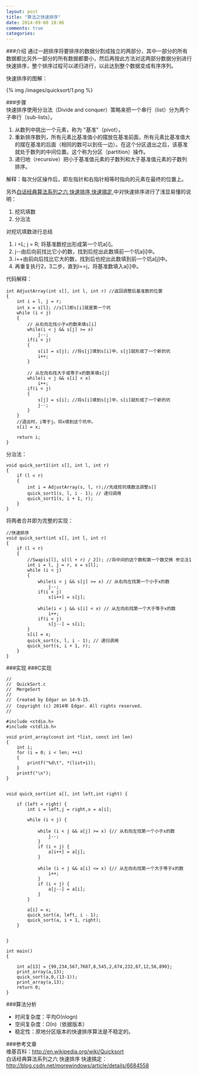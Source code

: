 ```yaml
---
layout: post
title: "算法之快速排序"
date: 2014-09-08 18:06
comments: true
categories: 
---  
```

###介绍
通过一趟排序将要排序的数据分割成独立的两部分，其中一部分的所有数据都比另外一部分的所有数据都要小，然后再按此方法对这两部分数据分别进行快速排序，整个排序过程可以递归进行，以此达到整个数据变成有序序列。<!--more-->   

快速排序的图解：  

{% img  /images/quicksort/1.png %}   

###步骤  
快速排序使用分治法（Divide and conquer）策略来把一个串行（list）分为两个子串行（sub-lists）。   

1. 从数列中挑出一个元素，称为 "基准"（pivot）。   
2. 重新排序数列，所有元素比基准值小的摆放在基准前面，所有元素比基准值大的摆在基准的后面（相同的数可以到任一边）。在这个分区退出之后，该基准就处于数列的中间位置。这个称为分区（partition）操作。   
3. 递归地（recursive）把小于基准值元素的子数列和大于基准值元素的子数列排序。  

解释：每次分区操作后，即左指针和右指针相等时指向的元素在最终的位置上。   

另外[白话经典算法系列之六 快速排序 快速搞定 ](http://blog.csdn.net/morewindows/article/details/6684558)中对快速排序进行了浅显易懂的说明：  

1. 挖坑填数
2. 分治法

对挖坑填数进行总结   

1. i =L; j = R; 将基准数挖出形成第一个坑a[i]。   
2. j--由后向前找比它小的数，找到后挖出此数填前一个坑a[i]中。      
3. i++由前向后找比它大的数，找到后也挖出此数填到前一个坑a[j]中。   
4. 再重复执行2，3二步，直到i==j，将基准数填入a[i]中。  

代码解释：   

```objc
int AdjustArray(int s[], int l, int r) //返回调整后基准数的位置
{
	int i = l, j = r;
	int x = s[l]; //s[l]即s[i]就是第一个坑
	while (i < j)
	{
		// 从右向左找小于x的数来填s[i]
		while(i < j && s[j] >= x) 
			j--;  
		if(i < j) 
		{
			s[i] = s[j]; //将s[j]填到s[i]中，s[j]就形成了一个新的坑
			i++;
		}

		// 从左向右找大于或等于x的数来填s[j]
		while(i < j && s[i] < x)
			i++;  
		if(i < j) 
		{
			s[j] = s[i]; //将s[i]填到s[j]中，s[i]就形成了一个新的坑
			j--;
		}
	}
	//退出时，i等于j。将x填到这个坑中。
	s[i] = x;

	return i;
}
```  

分治法：   

```objc
void quick_sort1(int s[], int l, int r)
{
	if (l < r)
    {
		int i = AdjustArray(s, l, r);//先成挖坑填数法调整s[]
		quick_sort1(s, l, i - 1); // 递归调用 
		quick_sort1(s, i + 1, r);
	}
}
```  

将两者合并即为完整的实现：   

```objc
//快速排序
void quick_sort(int s[], int l, int r)
{
    if (l < r)
    {
		//Swap(s[l], s[(l + r) / 2]); //将中间的这个数和第一个数交换 参见注1
        int i = l, j = r, x = s[l];
        while (i < j)
        {
            while(i < j && s[j] >= x) // 从右向左找第一个小于x的数
				j--;  
            if(i < j) 
				s[i++] = s[j];
			
            while(i < j && s[i] < x) // 从左向右找第一个大于等于x的数
				i++;  
            if(i < j) 
				s[j--] = s[i];
        }
        s[i] = x;
        quick_sort(s, l, i - 1); // 递归调用 
        quick_sort(s, i + 1, r);
    }
}
```
###实现
###C实现

```objc
//
//  QuickSort.c
//  MergeSort
//
//  Created by Edgar on 14-9-15.
//  Copyright (c) 2014年 Edgar. All rights reserved.
//

#include <stdio.h>
#include <stdlib.h>

void print_array(const int *list, const int len)
{
    int i;
    for (i = 0; i < len; ++i)
    {
        printf("%d\t", *(list+i));
    }
    printf("\n");
}


void quick_sort(int a[], int left,int right) {
    
    if (left < right) {
        int i = left,j = right,x = a[i];
        
        while (i < j) {
            
            while (i < j && a[j] >= x) {// 从右向左找第一个小于x的数
                j--;
            }
            if (i < j) {
                a[i++] = a[j];
            }
            
            while (i < j && a[i] <= x) {// 从左向右找第一个大于等于x的数
                i++;
            }
            if (i < j) {
                a[j--] = a[i];
            }
        }
        
        a[i] = x;
        quick_sort(a, left, i - 1);
        quick_sort(a, i + 1, right);
    }
    
    
}

int main()
{
    
    int a[13] = {99,234,567,7687,8,545,2,674,232,87,12,56,890};
    print_array(a,13);
    quick_sort(a,0,(13-1));
    print_array(a,13);
    return 0;
}
```
###算法分析    

* 时间复杂度：平均Ο(nlogn)    
* 空间复杂度：Ω(n)（依据版本）   
* 稳定性：原地分区版本的快速排序算法是不稳定的。  

###参考文章   
维基百科：http://en.wikipedia.org/wiki/Quicksort     
白话经典算法系列之六 快速排序 快速搞定：http://blog.csdn.net/morewindows/article/details/6684558